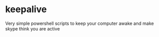# keepalive
Very simple powershell scripts to keep your computer awake and make skype think you are active 
